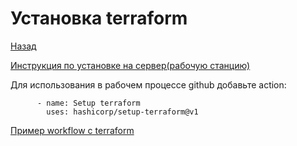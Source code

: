 # Установка terraform
[Назад]()

[Инструкция по установке на сервер(рабочую станцию)](https://learn.hashicorp.com/tutorials/terraform/install-cli)

Для использования в рабочем процессе github добавьте action:
```
      - name: Setup terraform
        uses: hashicorp/setup-terraform@v1
```
[Пример workflow с terraform](https://github.com/BanLex/example_webapp/blob/main/.github/workflows/Deploy%20infrastructure%20with%20Terraform.yml)

